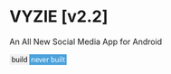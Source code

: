 # VYZIE [v2.2]
An All New Social Media App for Android

<svg width="101.3" height="18.9" xmlns="http://www.w3.org/2000/svg"><linearGradient id="a" x2="0" y2="100%"><stop offset="0" stop-opacity="0" stop-color="#fff"/><stop offset=".1" stop-opacity="0" stop-color="#aaa"/><stop offset=".9" stop-opacity="0"/><stop offset="1" stop-opacity="0"/></linearGradient><path fill="#f1f1f1" d="M0 0h101.3v18.9H0z"/><path fill="#4da2db" d="M35.2 0h67.1v18.9H35.2z"/><path fill="#4da2db" d="M35.2 0h4v18.9h-4z"/><path fill="url(#a)" d="M0 0h101.3v18.9H0z"/><g fill="#fff" text-anchor="middle" font-family="Segoe UI, Helvetica Neue, Helvetica, Arial, Verdana" font-size="12"><text x="17.6" y="14" fill="#000">build</text><text x="68.2" y="14">never built</text></g></svg>
